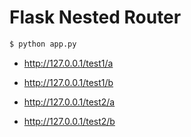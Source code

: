 # Flask Nested Router

```sh
$ python app.py
```

* http://127.0.0.1/test1/a

* http://127.0.0.1/test1/b

* http://127.0.0.1/test2/a

* http://127.0.0.1/test2/b